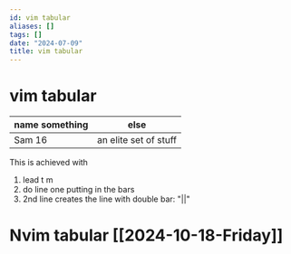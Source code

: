 ```yaml
---
id: vim tabular
aliases: []
tags: []
date: "2024-07-09"
title: vim tabular
---
```


# vim tabular

| name something | else                  |
| -------------- | --------------------- |
| Sam 16         | an elite set of stuff |

This is achieved with

1. lead t m
2. do line one putting in the bars
3. 2nd line creates the line with double bar: "||"

# Nvim tabular [[2024-10-18-Friday]]
